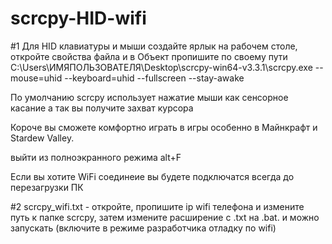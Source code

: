 # scrcpy-HID-wifi
#1 Для HID клавиатуры и мыши создайте ярлык на рабочем столе, откройте свойства файла и в Объект пропишите по своему пути C:\Users\ИМЯПОЛЬЗОВАТЕЛЯ\Desktop\scrcpy-win64-v3.3.1\scrcpy.exe --mouse=uhid --keyboard=uhid --fullscreen --stay-awake

 По умолчанию scrcpy использует нажатие мыши как сенсорное касание а так вы получите захват курсора 

Короче вы сможете комфортно играть в игры особенно в Майнкрафт и Stardew Valley.

выйти из полноэкранного режима alt+F


Если вы хотите WiFi соединеие вы будете подключатся всегда до перезагрузки ПК

#2 scrcpy_wifi.txt - откройте, пропишите ip wifi телефона и измените путь к папке scrcpy, затем измените расширение с .txt на .bat. и можно запускать (включите в режиме разработчика отладку по wifi)


